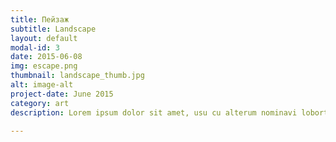 ```yaml
---
title: Пейзаж
subtitle: Landscape
layout: default
modal-id: 3
date: 2015-06-08
img: escape.png
thumbnail: landscape_thumb.jpg
alt: image-alt
project-date: June 2015
category: art
description: Lorem ipsum dolor sit amet, usu cu alterum nominavi lobortis. At duo novum diceret. Tantas apeirian vix et, usu sanctus postulant inciderint ut, populo diceret necessitatibus in vim. Cu eum dicam feugiat noluisse.

---
```

